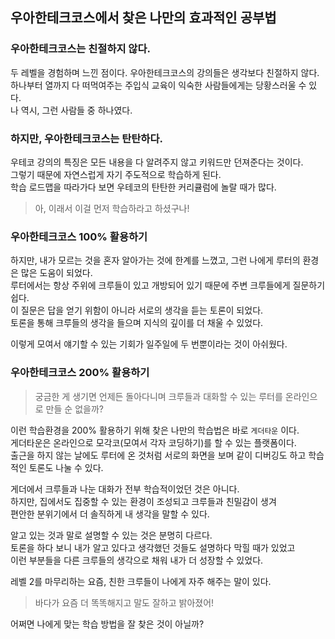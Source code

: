 ## 우아한테크코스에서 찾은 나만의 효과적인 공부법

### 우아한테크코스는 친절하지 않다.
두 레벨을 경험하며 느낀 점이다. 우아한테크코스의 강의들은 생각보다 친절하지 않다.  
하나부터 열까지 다 떠먹여주는 주입식 교육이 익숙한 사람들에게는 당황스러울 수 있다.  
나 역시, 그런 사람들 중 하나였다.

### 하지만, 우아한테크코스는 탄탄하다.
우테코 강의의 특징은 모든 내용을 다 알려주지 않고 키워드만 던져준다는 것이다.  
그렇기 때문에 자연스럽게 자기 주도적으로 학습하게 된다.  
학습 로드맵을 따라가다 보면 우테코의 탄탄한 커리큘럼에 놀랄 때가 많다.  
> 아, 이래서 이걸 먼저 학습하라고 하셨구나!

### 우아한테크코스 100% 활용하기
하지만, 내가 모르는 것을 혼자 알아가는 것에 한계를 느꼈고, 그런 나에게 루터의 환경은 많은 도움이 되었다.  
루터에서는 항상 주위에 크루들이 있고 개방되어 있기 때문에 주변 크루들에게 질문하기 쉽다.   
이 질문은 답을 얻기 위함이 아니라 서로의 생각을 듣는 토론이 되었다.  
토론을 통해 크루들의 생각을 들으며 지식의 깊이를 더 채울 수 있었다.  

이렇게 모여서 얘기할 수 있는 기회가 일주일에 두 번뿐이라는 것이 아쉬웠다.

### 우아한테크코스 200% 활용하기
> 궁금한 게 생기면 언제든 돌아다니며 크루들과 대화할 수 있는 루터를 온라인으로 만들 순 없을까?

이런 학습환경을 200% 활용하기 위해 찾은 나만의 학습법은 바로 `게더타운` 이다.  
게더타운은 온라인으로 모각코(모여서 각자 코딩하기)를 할 수 있는 플랫폼이다.  
출근을 하지 않는 날에도 루터에 온 것처럼 서로의 화면을 보며 같이 디버깅도 하고 학습적인 토론도 나눌 수 있다.  

게더에서 크루들과 나눈 대화가 전부 학습적이었던 것은 아니다.  
하지만, 집에서도 집중할 수 있는 환경이 조성되고 크루들과 친밀감이 생겨  
편안한 분위기에서 더 솔직하게 내 생각을 말할 수 있다.  

알고 있는 것과 말로 설명할 수 있는 것은 분명히 다르다.  
토론을 하다 보니 내가 알고 있다고 생각했던 것들도 설명하다 막힐 때가 있었고  
이런 부분들을 다른 크루들의 생각으로 채워 내가 더 성장할 수 있었다.  

레벨 2를 마무리하는 요즘, 친한 크루들이 나에게 자주 해주는 말이 있다.
> 바다가 요즘 더 똑똑해지고 말도 잘하고 밝아졌어!

어쩌면 나에게 맞는 학습 방법을 잘 찾은 것이 아닐까?